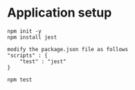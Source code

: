 # Application setup

```
npm init -y
npm install jest

modify the package.json file as follows
"scripts" : {
    "test" : "jest"
}

npm test
```